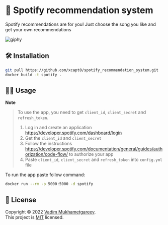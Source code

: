 # 💃 Spotify recommendation system

Spotify recommendations are for you! Just choose the song you like and get your own recommendations

![giphy](https://user-images.githubusercontent.com/70326958/151396229-0763c23b-4cc6-4cb5-9832-bed006efb2cf.gif)

## 🛠️ Installation

```sh
git pull https://github.com/xcapt0/spotify_recommendation_system.git
docker build -t spotify .
```

## 👨‍💻 Usage

**Note**
> To use the app, you need to get `client_id`, `client_secret` and `refresh_token`.
> 1. Log in and create an application https://developer.spotify.com/dashboard/login
> 2. Get the `client_id` and `client_secret`
> 3. Follow the instructions https://developer.spotify.com/documentation/general/guides/authorization/code-flow/ to authorize your app
> 4. Paste `client_id`, `client_secret` and `refresh_token` into `config.yml` file

To run the app paste follow command:

```sh
docker run --rm -p 5000:5000 -d spotify
```

## 📝 License

Copyright © 2022 [Vadim Mukhametgareev](https://github.com/xcapt0).<br />
This project is [MIT](https://github.com/xcapt0/spotify_recommendation_system/blob/main/LICENSE) licensed.
